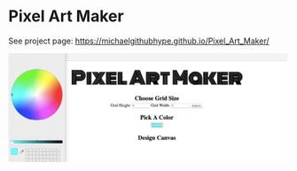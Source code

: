 # Pixel Art Maker

See project page: https://michaelgithubhype.github.io/Pixel_Art_Maker/

![Example](project_example.png)
